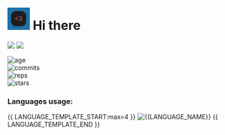 # <img src="https://github.com/REgorion/REgorion/blob/main/utlogo.gif" width="50px"> Hi there 
<!--[![Anurag's GitHub stats](https://github-readme-stats.vercel.app/api?username=REgorion)](https://github.com/anuraghazra/github-readme-stats)-->
<img src="https://visitor-badge.glitch.me/badge?page_id=REgorion.visitor-badge&color=5194f0" /> <img src="https://img.shields.io/github/followers/REgorion?style=social" />

![age](https://img.shields.io/static/v1?style=for-the-badge&label=Account%20age%3A&color=555&labelColor=%23ffd33d&message={{ACCOUNT_AGE:uri}}%20years)<br/>
![commits](https://img.shields.io/static/v1?style=for-the-badge&label=Сommits%3A&color=555&labelColor=%230366d6&message={{COMMITS}})<br/>
![reps](https://img.shields.io/static/v1?style=for-the-badge&label=Repos%3A&color=555&labelColor=%236a737d&message={{REPOSITORIES}})<br/>
![stars](https://img.shields.io/static/v1?style=for-the-badge&label=Stars%3A&color=555&labelColor=%23fff5b1&message={{STARS}}%20recived)<br/>



### Languages usage:
{{ LANGUAGE_TEMPLATE_START:max=4 }}
![{{LANGUAGE_NAME}}](https://img.shields.io/static/v1?style=flat&label={{LANGUAGE_NAME:uri}}&color=555&labelColor={{LANGUAGE_COLOR:uri}}&message={{LANGUAGE_PERCENT:uri}}%25)
{{ LANGUAGE_TEMPLATE_END }}
